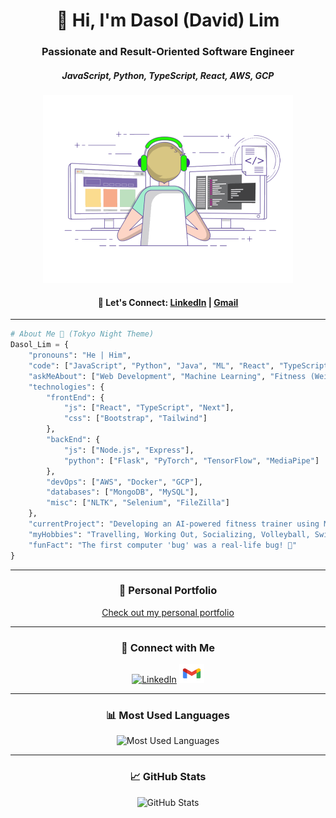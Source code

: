 <h1 align="center">🌙 Hi, I'm Dasol (David) Lim</h1>
<h3 align="center">Passionate and Result-Oriented Software Engineer</h3>
<h5 align="center">JavaScript, Python, TypeScript, React, AWS, GCP</h5>

<p align="center">
  <img src="aboutMe.gif" alt="Coding" width="400">
</p>

<h4 align="center">🚀 Let's Connect: <a href="https://www.linkedin.com/in/dlim67/">LinkedIn</a> | <a href="mailto:davidlim5774@gmail.com">Gmail</a></h4>

---

```python
# About Me 🌙 (Tokyo Night Theme)
Dasol_Lim = {
    "pronouns": "He | Him",
    "code": ["JavaScript", "Python", "Java", "ML", "React", "TypeScript"],
    "askMeAbout": ["Web Development", "Machine Learning", "Fitness (Weight Lifting)", "NBA"],
    "technologies": {
        "frontEnd": {
            "js": ["React", "TypeScript", "Next"],
            "css": ["Bootstrap", "Tailwind"]
        },
        "backEnd": {
            "js": ["Node.js", "Express"],
            "python": ["Flask", "PyTorch", "TensorFlow", "MediaPipe"]
        },
        "devOps": ["AWS", "Docker", "GCP"],
        "databases": ["MongoDB", "MySQL"],
        "misc": ["NLTK", "Selenium", "FileZilla"]
    },
    "currentProject": "Developing an AI-powered fitness trainer using MediaPipe and OpenPose",
    "myHobbies": "Travelling, Working Out, Socializing, Volleyball, Swimming, AI Projects",
    "funFact": "The first computer 'bug' was a real-life bug! 🐞"
}
```

---

<h3 align="center">📌 Personal Portfolio</h3>
<p align="center">
  <a href="https://dasollim.github.io/Personal-Portfolio/" target="blank">Check out my personal portfolio</a>
</p>

---

<h3 align="center">🤝 Connect with Me</h3>
<p align="center">
  <a href="https://www.linkedin.com/in/dlim67/" target="blank"><img src="https://raw.githubusercontent.com/rahuldkjain/github-profile-readme-generator/master/src/images/icons/Social/linked-in-alt.svg" alt="LinkedIn" height="30" width="40"></a>
  <a href="mailto:davidlim5774@gmail.com" target="blank"><img src="https://raw.githubusercontent.com/edent/SuperTinyIcons/master/images/svg/gmail.svg" alt="Gmail" height="30" width="40"></a>
</p>

---

<h3 align="center">📊 Most Used Languages</h3>
<p align="center">
  <img src="https://github-readme-stats.vercel.app/api/top-langs/?username=DasolLim&langs_count=10&layout=compact&theme=transparent" alt="Most Used Languages" />
</p>

---

<h3 align="center">📈 GitHub Stats</h3>
<p align="center">
  <img src="https://github-readme-stats.vercel.app/api?username=DasolLim&show_icons=true&theme=transparent" alt="GitHub Stats" />
</p>

